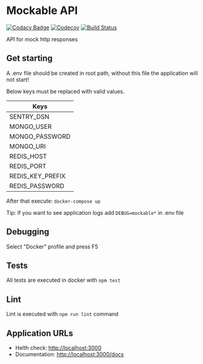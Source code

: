 # Mockable API

[![Codacy Badge](https://app.codacy.com/project/badge/Grade/9cd72c32c3c04401b34b4ea7e811044c)](https://www.codacy.com/manual/magaum/mockable-api?utm_source=github.com&utm_medium=referral&utm_content=magaum/mockable-api&utm_campaign=Badge_Grade)
[![Codecov](https://codecov.io/gh/magaum/mockable-api/branch/master/graph/badge.svg)](https://codecov.io/gh/magaum/mockable-api)
[![Build Status](https://travis-ci.org/magaum/mockable-api.svg?branch=master)](https://travis-ci.org/magaum/mockable-api)

API for mock http responses

## Get starting

A .env file should be created in root path, without this file the application will not start!

Below keys must be replaced with valid values.

| Keys              |
| ----------------- |
| SENTRY_DSN        |
| MONGO_USER        |
| MONGO_PASSWORD    |
| MONGO_URI         |
| REDIS_HOST        |
| REDIS_PORT        |
| REDIS_KEY_PREFIX  |
| REDIS_PASSWORD    |

After that execute: `docker-compose up`

Tip: If you want to see application logs add `DEBUG=mockable*` in .env file

## Debugging

Select "Docker" profile and press F5

## Tests

All tests are executed in docker with `npm test`

## Lint

Lint is executed with `npm run lint` command

## Application URLs

- Helth check: <http://localhost:3000>
- Documentation: <http://localhost:3000/docs>
